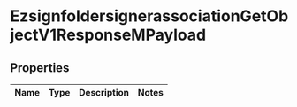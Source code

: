 
# EzsignfoldersignerassociationGetObjectV1ResponseMPayload

## Properties
| Name | Type | Description | Notes |
| ------------ | ------------- | ------------- | ------------- |



